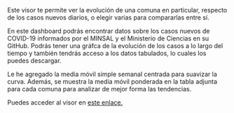 Este visor te permite ver la evolución de una comuna en particular, respecto de los casos nuevos diarios, o elegir varias para compararlas entre sí.

En este dashboard podrás encontrar datos sobre los casos nuevos de COVID-19 informados por el MINSAL y el Ministerio de Ciencias en su GitHub. 
Podrás tener una gráfca de la evolución de los casos a lo largo del tiempo y también tendrás acceso a los datos tabulados, lo cuales los puedes descargar.

Le he agregado la media móvil simple semanal centrada para suavizar la curva. Además, se muestra la media móvil ponderada en la tabla adjunta para cada comuna para analizar de
mejor forma las tendencias.

Puedes acceder al visor en [este enlace.](https://paulovillarroel.shinyapps.io/Casos_nuevos_Chile/)
